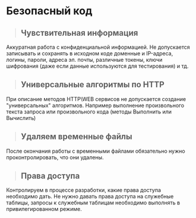 
# Безопасный код

> ## Чувствительная информация

Аккуратная работа с конфиденциальной информацией. Не допускается записывать и сохранять в исходном коде доменные и IP-адреса, логины, пароли, адреса эл. почты, различные токены, ключи шифрования (даже если данные используются для тестирования) и тд.

> ## Универсальные алгоритмы по HTTP

При описание методов HTTP\WEB сервисов не допускается создание "универсальных" алгоритмов. Например выполнение произвольного текста запроса или произвольного кода (методы Выполнить или Вычислить)

> ## Удаляем временные файлы

После окончания работы с временными файлами обязательно нужно проконтролировать, что они удалены.

> ## Права доступа

Контролируем в процессе разработки, какие права доступа необходимо дать. Не нужно давать права доступа на служебные таблицы, запросы к служебным таблицам необходимо выполнять в привилегированном режиме.
